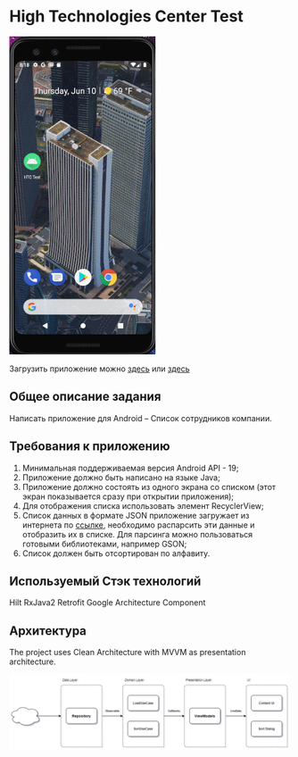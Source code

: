 # High Technologies Center Test

 ![](employees_test.gif)
 
 Загрузить приложение можно [здесь](https://drive.google.com/file/d/1lc03D-Vz4Ic3Oh1EPn7sWYl3QWzFQWkE/view?usp=sharing) или [здесь](employees_test.apk)

## Общее описание задания

 Написать приложение для Android – Список сотрудников компании.

## Требования к приложению

 1. Минимальная поддерживаемая версия Android API - 19;
 2. Приложение должно быть написано на языке Java;
 3. Приложение должно состоять из одного экрана со списком (этот экран
 показывается сразу при открытии приложения);
 4. Для отображения списка использовать элемент RecyclerView;
 5. Список данных в формате JSON приложение загружает из интернета по [ссылке](http://www.mocky.io/v2/5ddcd3673400005800eae483),
 необходимо распарсить эти данные и отобразить их в списке. 
 Для парсинга можно пользоваться готовыми библиотеками, например GSON;
 6. Список должен быть отсортирован по алфавиту. 
                                       
                                       
## Используемый Стэк технологий
 
 Hilt
 RxJava2
 Retrofit
 Google Architecture Component

## Архитектура
 
 The project uses Clean Architecture with MVVM as presentation architecture.
 
 ![](arch_diagramm.jpg)
